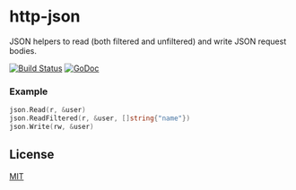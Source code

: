 # http-json

JSON helpers to read (both filtered and unfiltered) and write JSON request bodies.

[![Build Status][travis]](https://travis-ci.org/rkusa/http-json)
[![GoDoc][godoc]](https://godoc.org/github.com/rkusa/http-json)

### Example

```go
json.Read(r, &user)
json.ReadFiltered(r, &user, []string{"name"})
json.Write(rw, &user)
```

## License

[MIT](LICENSE)

[travis]: https://img.shields.io/travis/rkusa/http-json.svg
[godoc]: http://img.shields.io/badge/godoc-reference-blue.svg
